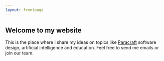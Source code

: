 ```yaml
---
layout: frontpage
---
```


## Welcome to my website

This is the place where I share my ideas on topics like [Paracraft](https://www.paracraft.cn) software design, artificial intelligence and education. 
Feel free to send me emails or join our team. 
